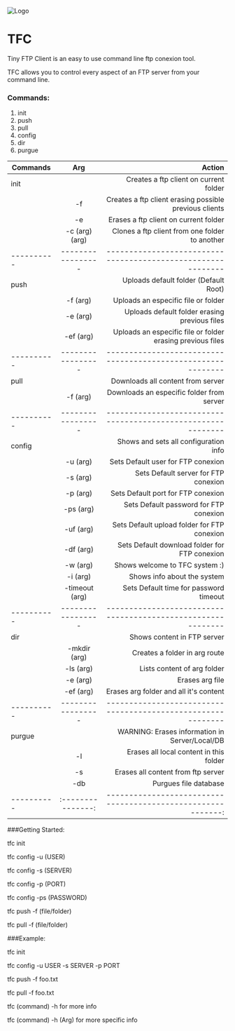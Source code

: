 ![Logo](http://i63.tinypic.com/16aa1km.png) 
# TFC

Tiny FTP Client is an easy to use command line ftp conexion tool.

TFC allows you to control every aspect of an FTP server from your command line.


### Commands:

1. init
2. push
3. pull
4. config
5. dir
6. purgue 

| Commands | Arg             | Action                                                     |
|----------|:---------------:|-----------------------------------------------------------:|
| init     |                 | Creates a ftp client on current folder                     |
|          | -f              | Creates a ftp client erasing possible previous clients     |
|          | -e              | Erases a ftp client on current folder                      |
|          | -c (arg) (arg)  | Clones a ftp client from one folder to another             |
|----------|-----------------|------------------------------------------------------------|
| push     |                 | Uploads default folder (Default Root)                      |
|          | -f  (arg)       | Uploads an especific file or folder                        |
|          | -e  (arg)       | Uploads default folder erasing previous files              |
|          | -ef (arg)       | Uploads an especific file or folder erasing previous files |
|----------|-----------------|------------------------------------------------------------|
| pull     |                 | Downloads all content from server                          |
|          | -f (arg)        | Downloads an especific folder from server                  |
|----------|-----------------|------------------------------------------------------------|
| config   |                 | Shows and sets all configuration info                      |
|          | -u (arg)        | Sets Default user for FTP conexion                         |
|          | -s (arg)        | Sets Default server for FTP conexion                       |
|          | -p (arg)        | Sets Default port for FTP conexion                         |
|          | -ps (arg)       | Sets Default password for FTP conexion                     |
|          | -uf (arg)       | Sets Default upload folder for FTP conexion                |
|          | -df (arg)       | Sets Default download folder for FTP conexion              |
|          | -w (arg)        | Shows welcome to TFC system :)                             |
|          | -i (arg)        | Shows info about the system                                |
|          | -timeout (arg)  | Sets Default time for password timeout                     |
|----------|-----------------|------------------------------------------------------------|
| dir      |                 | Shows content in FTP server                                |
|          | -mkdir (arg)    | Creates a folder in arg route                              |
|          | -ls (arg)       | Lists content of arg folder                                |
|          | -e (arg)        | Erases arg file                                            |
|          | -ef (arg)       | Erases arg folder and all it's content                     |
|----------|-----------------|------------------------------------------------------------|
| purgue   |                 | WARNING: Erases information in Server/Local/DB             |
|          | -l              | Erases all local content in this folder                    |
|          | -s              | Erases all content from ftp server                         |
|          | -db             | Purgues file database                                      |
|----------|:---------------:|-----------------------------------------------------------:|

###Getting Started:

tfc init

tfc config -u (USER)

tfc config -s (SERVER)

tfc config -p (PORT)

tfc config -ps (PASSWORD)

tfc push -f (file/folder)

tfc pull -f (file/folder)

###Example:

tfc init 

tfc config -u USER -s SERVER -p PORT

tfc push -f foo.txt

tfc pull -f foo.txt

tfc (command) -h for more info

tfc (command) -h (Arg) for more specific info
